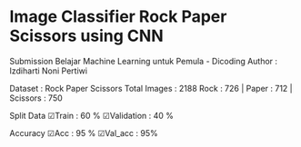 # Image Classifier Rock Paper Scissors using CNN
Submission Belajar Machine Learning untuk Pemula - Dicoding
Author : Izdiharti Noni Pertiwi

Dataset : Rock Paper Scissors
Total Images : 2188
Rock : 726 | Paper : 712 | Scissors : 750

Split Data
☑Train : 60 %
☑Validation : 40 %

Accuracy
☑Acc : 95 %
☑Val_acc : 95%
